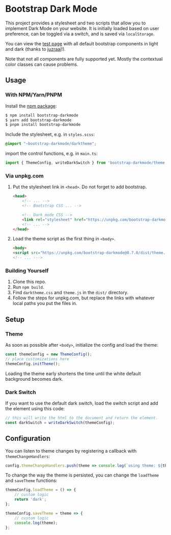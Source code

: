 # Bootstrap Dark Mode

This project provides a stylesheet and two scripts that allow you to implement Dark Mode on your website.
It is initially loaded based on user preference, can be toggled via a switch, and is saved via `localStorage`.

You can view the [test page](testpage.html) with all default bootstrap components in light and dark
(thanks to [juzraai](https://juzraai.github.io/)!).

Note that not all components are fully supported yet.
Mostly the contextual color classes can cause problems.

## Usage

### With NPM/Yarn/PNPM

Install the [npm package](https://www.npmjs.com/package/bootstrap-darkmode):

```sh
$ npm install bootstrap-darkmode
$ yarn add bootstrap-darkmode
$ pnpm install bootstrap-darkmode
```

Include the stylesheet, e.g. in `styles.scss`:

```scss
@import "~bootstrap-darkmode/darktheme";
```

import the control functions, e.g. in `main.ts`:

```js
import { ThemeConfig, writeDarkSwitch } from 'bootstrap-darkmode/theme';
```

### Via unpkg.com

1. Put the stylesheet link in `<head>`. Do not forget to add bootstrap.

    ```html
    <head>
        <!-- ... -->
        <!-- Bootstrap CSS ... -->
    
        <!-- Dark mode CSS -->
        <link rel="stylesheet" href="https://unpkg.com/bootstrap-darkmode@0.7.0/dist/darktheme.css"/>
        <!-- ... -->
    </head>
    ```

2. Load the theme script as the first thing in `<body>`.

    ```html
    <body>
    <script src="https://unpkg.com/bootstrap-darkmode@0.7.0/dist/theme.js"></script>
    <!-- ... --->
    ```
   
### Building Yourself

1. Clone this repo.
2. Run `npm build`.
3. Find `darktheme.css` and `theme.js` in the `dist/` directory.
4. Follow the steps for unpkg.com, but replace the links with whatever local paths you put the files in.

## Setup

### Theme

As soon as possible after `<body>`, initialize the config and load the theme:

```js
const themeConfig = new ThemeConfig();
// place customizations here
themeConfig.initTheme();
```

Loading the theme early shortens the time until the white default background becomes dark.

### Dark Switch

If you want to use the default dark switch, load the switch script and add the element using this code:

```js
// this will write the html to the document and return the element.
const darkSwitch = writeDarkSwitch(themeConfig);
```

## Configuration

You can listen to theme changes by registering a callback with `themeChangeHandlers`:

```js
config.themeChangeHandlers.push(theme => console.log(`using theme: ${theme}`));
```

To change the way the theme is persisted, you can change the `loadTheme` and `saveTheme` functions:

```js
themeConfig.loadTheme = () => {
    // custom logic
    return 'dark';
};

themeConfig.saveTheme = theme => {
    // custom logic
    console.log(theme);
};
```

